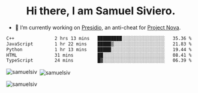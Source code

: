 <h1 align="center">Hi there, I am Samuel Siviero.</h1>

- 🔭 I’m currently working on [Presidio](https://presidio.ac), an anti-cheat for [Project Nova](https://discord.gg/novafn).

<!--START_SECTION:waka-->

```txt
C++               2 hrs 13 mins   █████████░░░░░░░░░░░░░░░░   35.36 %
JavaScript        1 hr 22 mins    █████▒░░░░░░░░░░░░░░░░░░░   21.83 %
Python            1 hr 13 mins    █████░░░░░░░░░░░░░░░░░░░░   19.44 %
HTML              31 mins         ██░░░░░░░░░░░░░░░░░░░░░░░   08.41 %
TypeScript        24 mins         █▓░░░░░░░░░░░░░░░░░░░░░░░   06.39 %
```

<!--END_SECTION:waka-->

<p><img align="left" src="https://github-readme-stats.vercel.app/api/top-langs?username=samuelsiv&show_icons=true&locale=en&layout=compact&theme=radical" alt="samuelsiv" /></p>

<p>&nbsp;<img align="center" src="https://github-readme-stats.vercel.app/api?username=samuelsiv&show_icons=true&locale=en&theme=radical" alt="samuelsiv" /></p>
<p align="left"> <img src="https://komarev.com/ghpvc/?username=samuelsiv&label=Profile%20views&color=0e75b6&style=flat" alt="samuelsiv" /> </p>
